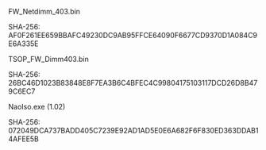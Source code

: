 FW_Netdimm_403.bin

SHA-256: AF0F261EE659BBAFC49230DC9AB95FFCE64090F6677CD9370D1A084C9E6A335E

TSOP_FW_Dimm403.bin

SHA-256: 26BC46D1023B83848E8F7EA3B6C4BFEC4C99804175103117DCD26D8B479C6EC7

NaoIso.exe (1.02)

SHA-256: 072049DCA737BADD405C7239E92AD1AD5E0E6A682F6F830ED363DDAB14AFEE5B

